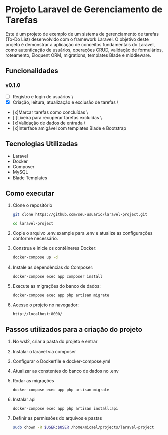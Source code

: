 # Projeto Laravel de Gerenciamento de Tarefas

Este é um projeto de exemplo de um sistema de gerenciamento de tarefas (To-Do List) desenvolvido com o framework Laravel. O objetivo deste projeto é demonstrar a aplicação de conceitos fundamentais do Laravel, como autenticação de usuários, operações CRUD, validação de formulários, roteamento, Eloquent ORM, migrations, templates Blade e middleware.

## Funcionalidades

### v0.1.0

- [ ] Registro e login de usuários \
- [x] Criação, leitura, atualização e exclusão de tarefas \
- [x]Marcar tarefas como concluídas \
- [ ]Lixeira para recuperar tarefas excluídas \
- [x]Validação de dados de entrada \
- [x]Interface amigável com templates Blade e Bootstrap

## Tecnologias Utilizadas

- Laravel
- Docker
- Composer
- MySQL
- Blade Templates

## Como executar

1. Clone o repositório

   ```bash
   git clone https://github.com/seu-usuario/laravel-project.git
   ```

   ```bash
   cd laravel-project
   ```

2. Copie o arquivo .env.example para .env e atualize as configurações conforme necessário.
3. Construa e inicie os contêineres Docker:

   ```bash
   docker-compose up -d
   ```

4. Instale as dependências do Composer:

   ```bash
   docker-compose exec app composer install
   ```

5. Execute as migrações do banco de dados:

   ```bash
   docker-compose exec app php artisan migrate
   ```

6. Acesse o projeto no navegador:

   ```bash
   http://localhost:8000/
   ```

## Passos utilizados para a criação do projeto

1. No wsl2, criar a pasta do projeto e entrar
2. Instalar o laravel via composer
3. Configurar o Dockerfile e docker-compose.yml
4. Atualizar as constentes do banco de dados no .env
5. Rodar as migrações

   ```bash
   docker-compose exec app php artisan migrate
   ```

6. Instalar api

   ```bash
   docker-compose exec app php artisan install:api
   ```

7. Definir as permissões do arquivos e pastas

   ```bash
   sudo chown -R $USER:$USER /home/micael/projects/laravel-project
   ```
